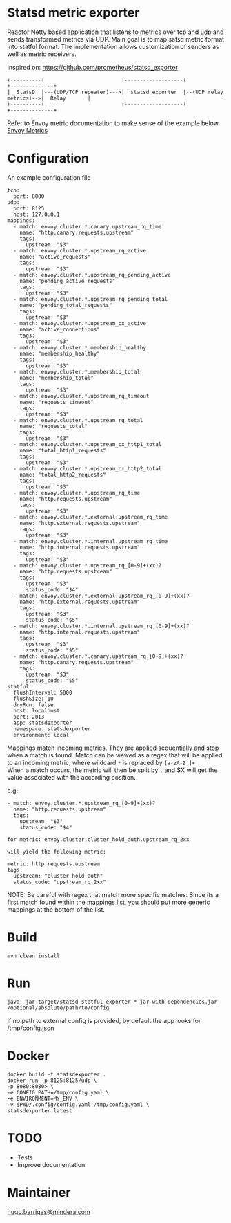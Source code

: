 Statsd metric exporter
======================

Reactor Netty based application that listens to metrics over tcp and udp and sends transformed metrics via UDP.
Main goal is to map satsd metric format into statful format. The implementation allows customization of senders as well
as metric receivers.

Inspired on: https://github.com/prometheus/statsd_exporter

    +----------+                         +-------------------+                        +--------------+
    |  StatsD  |---(UDP/TCP repeater)--->|  statsd_exporter  |--(UDP relay metrics)-->|  Relay       |
    +----------+                         +-------------------+                        +--------------+

Refer to Envoy metric documentation to make sense of the example below [Envoy Metrics](https://www.envoyproxy.io/docs/envoy/latest/configuration/cluster_manager/cluster_stats)

Configuration
=============
An example configuration file

    tcp:
      port: 8080
    udp:
      port: 8125
      host: 127.0.0.1
    mappings:
      - match: envoy.cluster.*.canary.upstream_rq_time
        name: "http.canary.requests.upstream"
        tags:
          upstream: "$3"
      - match: envoy.cluster.*.upstream_rq_active
        name: "active_requests"
        tags:
          upstream: "$3"
      - match: envoy.cluster.*.upstream_rq_pending_active
        name: "pending_active_requests"
        tags:
          upstream: "$3"
      - match: envoy.cluster.*.upstream_rq_pending_total
        name: "pending_total_requests"
        tags:
          upstream: "$3"
      - match: envoy.cluster.*.upstream_cx_active
        name: "active_connections"
        tags:
          upstream: "$3"
      - match: envoy.cluster.*.membership_healthy
        name: "membership_healthy"
        tags:
          upstream: "$3"
      - match: envoy.cluster.*.membership_total
        name: "membership_total"
        tags:
          upstream: "$3"
      - match: envoy.cluster.*.upstream_rq_timeout
        name: "requests_timeout"
        tags:
          upstream: "$3"
      - match: envoy.cluster.*.upstream_rq_total
        name: "requests_total"
        tags:
          upstream: "$3"
      - match: envoy.cluster.*.upstream_cx_http1_total
        name: "total_http1_requests"
        tags:
          upstream: "$3"
      - match: envoy.cluster.*.upstream_cx_http2_total
        name: "total_http2_requests"
        tags:
          upstream: "$3"
      - match: envoy.cluster.*.upstream_rq_time
        name: "http.requests.upstream"
        tags:
          upstream: "$3"
      - match: envoy.cluster.*.external.upstream_rq_time
        name: "http.external.requests.upstream"
        tags:
          upstream: "$3"
      - match: envoy.cluster.*.internal.upstream_rq_time
        name: "http.internal.requests.upstream"
        tags:
          upstream: "$3"
      - match: envoy.cluster.*.upstream_rq_[0-9]+(xx)?
        name: "http.requests.upstream"
        tags:
          upstream: "$3"
          status_code: "$4"
      - match: envoy.cluster.*.external.upstream_rq_[0-9]+(xx)?
        name: "http.external.requests.upstream"
        tags:
          upstream: "$3"
          status_code: "$5"
      - match: envoy.cluster.*.internal.upstream_rq_[0-9]+(xx)?
        name: "http.internal.requests.upstream"
        tags:
          upstream: "$3"
          status_code: "$5"
      - match: envoy.cluster.*.canary.upstream_rq_[0-9]+(xx)?
        name: "http.canary.requests.upstream"
        tags:
          upstream: "$3"
          status_code: "$5"
    statful:
      flushInterval: 5000
      flushSize: 10
      dryRun: false
      host: localhost
      port: 2013
      app: statsdexporter
      namespace: statsdexporter
      environment: local

Mappings match incoming metrics. They are applied sequentially and stop when a match is found.
Match can be viewed as a regex that will be applied to an incoming metric, where wildcard `*` is replaced by `[a-zA-Z_]+`  
When a match occurs, the metric will then be split by `.` and $X will get the value associated with the according position.

e.g: 

    - match: envoy.cluster.*.upstream_rq_[0-9]+(xx)?
      name: "http.requests.upstream"
      tags:
        upstream: "$3"
        status_code: "$4"
    
    for metric: envoy.cluster.cluster_hold_auth.upstream_rq_2xx
    
    will yield the following metric:
    
    metric: http.requests.upstream
    tags:
      upstream: "cluster_hold_auth"
      status_code: "upstream_rq_2xx"

NOTE: Be careful with regex that match more specific matches. Since its a first match found within the mappings list,
you should put more generic mappings at the bottom of the list.

Build
=====
    mvn clean install

Run
=====
    java -jar target/statsd-statful-exporter-*-jar-with-dependencies.jar /optional/absolute/path/to/config
    
If no path to external config is provided, by default the app looks for /tmp/config.json
    
Docker
======

    docker build -t statsdexporter .
    docker run -p 8125:8125/udp \ 
    -p 8080:8080> \ 
    -e CONFIG_PATH=/tmp/config.yaml \
    -e ENVIRONMENT=MY_ENV \
    -v $PWD/.config/config.yaml:/tmp/config.yaml \
    statsdexporter:latest

TODO
====
- Tests
- Improve documentation

Maintainer
==========
hugo.barrigas@mindera.com
